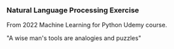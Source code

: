 ### Natural Language Processing Exercise 

From 2022 Machine Learning for Python Udemy course. 

"A wise man's tools are analogies and puzzles"